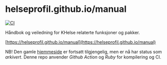 # helseprofil.github.io/manual
[![CI](https://github.com/helseprofil/manual/actions/workflows/ci.yml/badge.svg)](https://github.com/helseprofil/manual/actions/workflows/ci.yml)

Håndbok og veiledning for KHelse relaterte funksjoner og pakker.

[https://helseprofil.github.io/manual](https://helseprofil.github.io/manual)

NB! Den gamle [hjemmeside](https://helseprofil.github.io) er fortsatt
tilgjengelig, men er nå har status som *arkivert*. Denne repo anvender *Github
Action* og *Ruby* for kompilering og CI.
